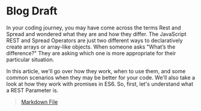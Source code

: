 # Blog Draft 

In your coding journey, you may have come across the terms Rest and Spread and wondered what they are and how they differ. The JavaScript REST and Spread Operators are just two different ways to declaratively create arrays or array-like objects. When someone asks "What’s the difference?" They are asking which one is more appropriate for their particular situation.

In this article, we'll go over how they work, when to use them, and some common scenarios when they may be better for your code. We'll also take a look at how they work with promises in ES6. So, first, let's understand what a REST Parameter is.

> [Markdown File](https://github.com/its-harshil/RestvsSpread/blob/main/draft.md) 



